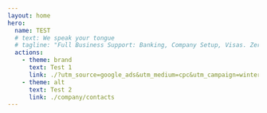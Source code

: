 ```yaml
---
layout: home
hero:
  name: TEST
  # text: We speak your tongue
  # tagline: "Full Business Support: Banking, Company Setup, Visas. Zero upfront fees – pay only after approval."
  actions:
    - theme: brand
      text: Test 1
      link: ./?utm_source=google_ads&utm_medium=cpc&utm_campaign=winter_2025
    - theme: alt
      text: Test 2
      link: ./company/contacts
---
```

